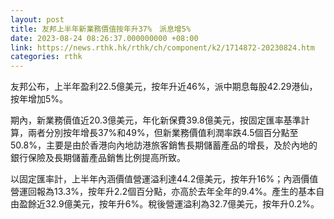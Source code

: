 ```yaml
---
layout: post
title: 友邦上半年新業務價值按年升37%　派息增5%
date: 2023-08-24 08:26:37.000000000 +08:00
link: https://news.rthk.hk/rthk/ch/component/k2/1714872-20230824.htm
categories: rthk
---
```


友邦公布，上半年盈利22.5億美元，按年升近46%，派中期息每股42.29港仙，按年增加5%。

期內，新業務價值近20.3億美元，年化新保費39.8億美元，按固定匯率基準計算，兩者分別按年增長37%和49%，但新業務價值利潤率跌4.5個百分點至50.8%，主要是由於香港向內地訪港旅客銷售長期儲蓄產品的增長，及於內地的銀行保險及長期儲蓄產品銷售比例提高所致。

以固定匯率計，上半年內涵價值營運溢利達44.2億美元，按年升16%；內涵價值營運回報為13.3%，按年升2.2個百分點，亦高於去年全年的9.4%。產生的基本自由盈餘近32.9億美元，按年升6%。稅後營運溢利為32.7億美元，按年升0.2%。
